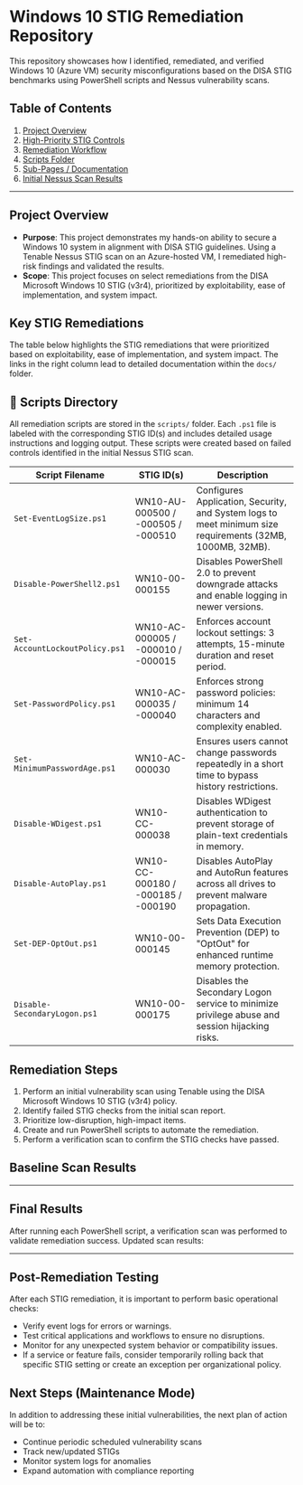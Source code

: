# Windows 10 STIG Remediation Repository

This repository showcases how I identified, remediated, and verified Windows 10 (Azure VM) security misconfigurations based on the DISA STIG benchmarks using PowerShell scripts and Nessus vulnerability scans.

## Table of Contents

1. [Project Overview](#project-overview)
2. [High-Priority STIG Controls](#high-priority-stig-controls)
3. [Remediation Workflow](#remediation-workflow)
4. [Scripts Folder](#scripts-folder)
5. [Sub-Pages / Documentation](#sub-pages--documentation)
6. [Initial Nessus Scan Results](#initial-nessus-scan-results)

---

## Project Overview

- **Purpose**: This project demonstrates my hands-on ability to secure a Windows 10 system in alignment with DISA STIG guidelines. Using a Tenable Nessus STIG scan on an Azure-hosted VM, I remediated high-risk findings and validated the results.
- **Scope**: This project focuses on select remediations from the DISA Microsoft Windows 10 STIG (v3r4), prioritized by exploitability, ease of implementation, and system impact.

## Key STIG Remediations
The table below highlights the STIG remediations that were prioritized based on exploitability, ease of implementation, and system impact. The links in the right column lead to detailed documentation within the `docs/` folder.

## 📂 Scripts Directory

All remediation scripts are stored in the `scripts/` folder. Each `.ps1` file is labeled with the corresponding STIG ID(s) and includes detailed usage instructions and logging output. These scripts were created based on failed controls identified in the initial Nessus STIG scan.

| Script Filename                   | STIG ID(s)                                     | Description                                                                 |
|----------------------------------|------------------------------------------------|-----------------------------------------------------------------------------|
| `Set-EventLogSize.ps1`           | WN10-AU-000500 / -000505 / -000510             | Configures Application, Security, and System logs to meet minimum size requirements (32MB, 1000MB, 32MB). |
| `Disable-PowerShell2.ps1`        | WN10-00-000155                                 | Disables PowerShell 2.0 to prevent downgrade attacks and enable logging in newer versions. |
| `Set-AccountLockoutPolicy.ps1`   | WN10-AC-000005 / -000010 / -000015             | Enforces account lockout settings: 3 attempts, 15-minute duration and reset period. |
| `Set-PasswordPolicy.ps1`         | WN10-AC-000035 / -000040                       | Enforces strong password policies: minimum 14 characters and complexity enabled. |
| `Set-MinimumPasswordAge.ps1`     | WN10-AC-000030                                 | Ensures users cannot change passwords repeatedly in a short time to bypass history restrictions. |
| `Disable-WDigest.ps1`            | WN10-CC-000038                                 | Disables WDigest authentication to prevent storage of plain-text credentials in memory. |
| `Disable-AutoPlay.ps1`           | WN10-CC-000180 / -000185 / -000190             | Disables AutoPlay and AutoRun features across all drives to prevent malware propagation. |
| `Set-DEP-OptOut.ps1`             | WN10-00-000145                                 | Sets Data Execution Prevention (DEP) to "OptOut" for enhanced runtime memory protection. |
| `Disable-SecondaryLogon.ps1`     | WN10-00-000175                                 | Disables the Secondary Logon service to minimize privilege abuse and session hijacking risks. |


## Remediation Steps

1. Perform an initial vulnerability scan using Tenable using the DISA Microsoft Windows 10 STIG (v3r4) policy.
2. Identify failed STIG checks from the initial scan report.
3. Prioritize low-disruption, high-impact items.
4. Create and run PowerShell scripts to automate the remediation.
5. Perform a verification scan to confirm the STIG checks have passed.


## Baseline Scan Results


---

## Final Results

After running each PowerShell script, a verification scan was performed to validate remediation success. Updated scan results:

---

## Post-Remediation Testing

After each STIG remediation, it is important to perform basic operational checks:
- Verify event logs for errors or warnings.
- Test critical applications and workflows to ensure no disruptions.
- Monitor for any unexpected system behavior or compatibility issues.
- If a service or feature fails, consider temporarily rolling back that specific STIG setting or create an exception per organizational policy.

## Next Steps (Maintenance Mode)

In addition to addressing these initial vulnerabilities, the next plan of action will be to:
- Continue periodic scheduled vulnerability scans 
- Track new/updated STIGs
- Monitor system logs for anomalies
- Expand automation with compliance reporting
